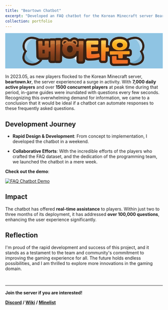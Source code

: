 ```yaml
---
title: "Beartown Chatbot"
excerpt: "Developed an FAQ chatbot for the Korean Minecraft server Beartown.kr<br/><img src='/images/beartown.png'>"
collection: portfolio
---
```



![Beartown Title](/images/beartown_title.png)


In 2023.05, as new players flocked to the Korean Minecraft server, **beartown.kr**, the server experienced a surge in activity. With **7,000 daily active players** and over **1500 concurrent players** at peak time during that period, in-game guides were inundated with questions every few seconds. Recognizing this overwhelming demand for information, we came to a conclusion that it would be ideal if a chatbot can automate responses to these frequently asked questions. 

## Development Journey

- **Rapid Design & Development**: From concept to implementation, I developed the chatbot in a weekend.
  
- **Collaborative Efforts**: With the incredible efforts of the players who crafted the FAQ dataset, and the dedication of the programming team, we launched the chatbot in a mere week.

**Check out the demo**:

[![FAQ Chatbot Demo](https://img.youtube.com/vi/huagBu7Xx48/maxresdefault.jpg)](https://www.youtube.com/watch?v=huagBu7Xx48)

## Impact

The chatbot has offered **real-time assistance** to players. Within just two to three months of its deployment,  it has addressed **over 100,000 questions**, enhancing the user experience significantly.

## Reflection

I'm proud of the rapid development and success of this project, and it stands as a testament to the team and community's commitment to improving the gaming experience for all. The future holds endless possibilities, and I am thrilled to explore more innovations in the gaming domain.



<br>

----

**Join the server if you are interested!**

**[Discord](https://discord.com/invite/beartown ) / [Wiki](https://sigcraft.gitbook.io/beartown/) / [Minelist](https://minelist.kr/servers/beartown.kr)**
